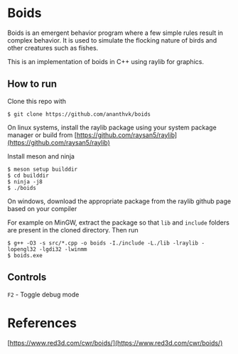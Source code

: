# Boids

Boids is an emergent behavior program where a few simple rules result in complex behavior. It is used to simulate the flocking nature of birds and other creatures such as fishes.

This is an implementation of boids in C++ using raylib for graphics.

## How to run

Clone this repo with

```
$ git clone https://github.com/ananthvk/boids
```

On linux systems, install the raylib package using your system package manager or build from [https://github.com/raysan5/raylib](https://github.com/raysan5/raylib)

Install meson and ninja

```
$ meson setup builddir
$ cd builddir
$ ninja -j8
$ ./boids
```

On windows, download the appropriate package from the raylib github page based on your compiler

For example on MinGW, extract the package so that `lib` and `include` folders are present in the cloned directory. Then run

```
$ g++ -O3 -s src/*.cpp -o boids -I./include -L./lib -lraylib -lopengl32 -lgdi32 -lwinmm 
$ boids.exe
```

## Controls

`F2` - Toggle debug mode



# References

[https://www.red3d.com/cwr/boids/](https://www.red3d.com/cwr/boids/)
